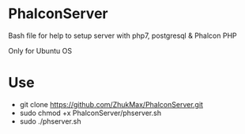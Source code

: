 # PhalconServer
Bash file for help to setup server with php7, postgresql &amp; Phalcon PHP

Only for Ubuntu OS

# Use
* git clone https://github.com/ZhukMax/PhalconServer.git
* sudo chmod +x PhalconServer/phserver.sh
* sudo ./phserver.sh
